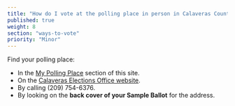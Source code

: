 ```yaml
---
title: "How do I vote at the polling place in person in Calaveras County?"
published: true
weight: 8
section: "ways-to-vote"
priority: "Minor"
---
```


Find your polling place:  
- In the [My Polling Place](#section-my-polling-place) section of this site.  
- On the [Calaveras Elections Office website](https://elections.calaverasgov.us/Next-Election/Polling-Place-Lookup).  
- By calling (209) 754-6376.
- By looking on the **back cover of your Sample Ballot** for the address.  
